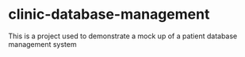 # clinic-database-management
This is a project used to demonstrate a mock up of a patient database management system
